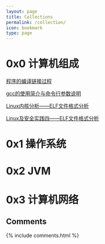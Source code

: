 ```yaml
---
layout: page
title: Collections
permalink: /collection/
icon: bookmark
type: page
---
```



# 0x0 计算机组成

 [程序的编译链接过程](https://www.cnblogs.com/kekec/p/3238741.html)

 [gcc的使用简介与命令行参数说明](https://www.cnblogs.com/testlife007/p/6555404.html)

 [Linux内核分析——ELF文件格式分析](https://www.cnblogs.com/20135223heweiqin/p/5554922.html)

[Linux及安全实践四——ELF文件格式分析](https://www.cnblogs.com/lxq20135309/p/5551658.html)



# 0x1 操作系统



# 0x2 JVM



# 0x3 计算机网络










## Comments

{% include comments.html %}
